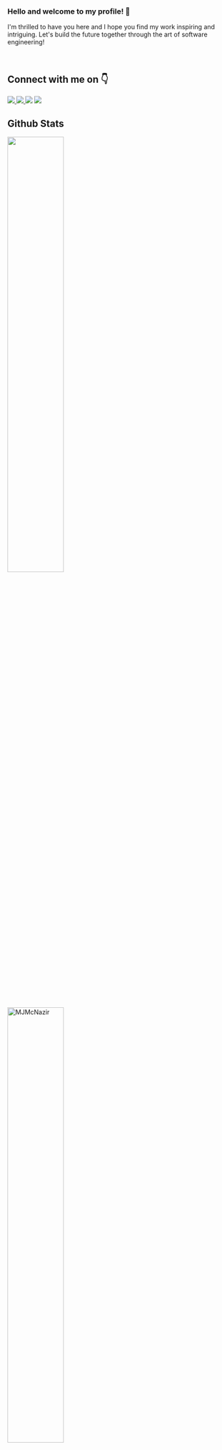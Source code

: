 ### Hello and welcome to my profile! 👋
I'm thrilled to have you here and I hope you find my work inspiring and intriguing. 
Let's build the future together through the art of software engineering!

</br>
<h2> Connect with me on 👇</h2>
<a href="https://www.linkedin.com/in/mohammad-javad-nazirzadeh-a84520a8/" target="_blank">
<img src="https://img.shields.io/badge/LinkedIn--blue" />
<a href="https://discussions.unity.com/u/nazirzadeh/summary/" target="_blank">
<img src="https://img.shields.io/badge/Unity Discussions--green" />
<a href="https://www.hackerrank.com/javad_nazirzadeh" target="_blank">
<img src="https://img.shields.io/badge/HackerRank--darkgreen" ;></img></a>
<a href="https://leetcode.com/MJMcNazir/" target="_blank">
<img src="https://img.shields.io/badge/LeetCode--darkorange" ;></img></a>
</a> 
<br/> 

<h2> Github Stats </h2> 
<a href="https://github.com/MJMcNazir/github-readme-stats"><img align="left" width="50%" src="https://github-readme-stats.vercel.app/api/top-langs/?username=MJMcNazir&layout=compact&theme=tokyonight" /></a>
<img width="50%" src="https://github-readme-streak-stats.herokuapp.com/?user=MJMcNazir&theme=tokyonight" alt="MJMcNazir" />
<br/>

![](https://komarev.com/ghpvc/?username=MJMcNazir&color=brightgreen)
![](https://visitor-badge.glitch.me/badge?page_id=MJMcNazir.MJMcNazir)

### Profile Trophy
[![trophy](https://github-profile-trophy.vercel.app/?username=MJMcNazir&theme=monokai&no-bg=true&no-frame=true&column=8&margin-w=15&margin-h=15&rank=SSS,SS,S,AAA,AA,A,B,C,SECRET)](https://github.com/MJMcNazir/github-profile-trophy#about-rank)

<!--
**MJMcNazir/MJMcNazir** is a ✨ _special_ ✨ repository because its `README.md` (this file) appears on your GitHub profile.

Here are some ideas to get you started:

- 🔭 I’m currently working on ...
- 🌱 I’m currently learning ...
- 👯 I’m looking to collaborate on ...
- 🤔 I’m looking for help with ...
- 💬 Ask me about ...
- 📫 How to reach me: ...
- 😄 Pronouns: ...
- ⚡ Fun fact: ...
-->
